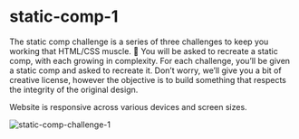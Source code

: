 # static-comp-1

The static comp challenge is a series of three challenges to keep you working that HTML/CSS muscle. :muscle: You will be asked to recreate a static comp, with each growing in complexity. For each challenge, you’ll be given a static comp and asked to recreate it. Don’t worry, we’ll give you a bit of creative license, however the objective is to build something that respects the integrity of the original design.

Website is responsive across various devices and screen sizes.

![static-comp-challenge-1](https://user-images.githubusercontent.com/36767936/42798086-885feba0-894f-11e8-8693-4cca39956a9e.jpg)
